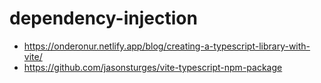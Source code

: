 # dependency-injection

- https://onderonur.netlify.app/blog/creating-a-typescript-library-with-vite/
- https://github.com/jasonsturges/vite-typescript-npm-package
